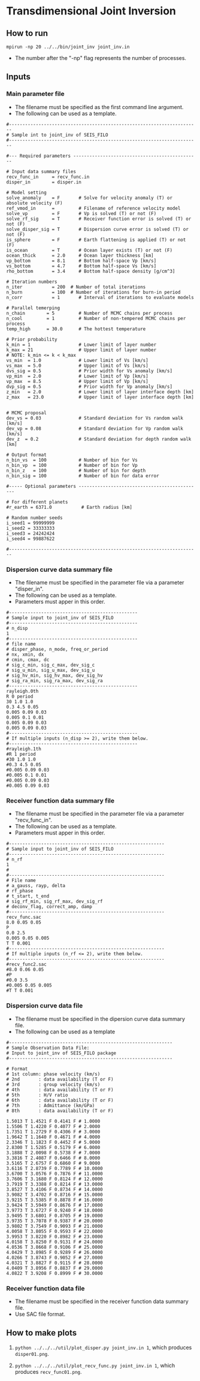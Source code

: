 # Transdimensional Joint Inversion 

## How to run

`mpirun -np 20 ../../bin/joint_inv joint_inv.in`
* The number after the "-np" flag represents the number of processes.

## Inputs

### Main parameter file

* The filename must be specified as the first command line argument.
* The following can be used as a template.

```
#-----------------------------------------------------------------------
# Sample int to joint_inv of SEIS_FILO
#-----------------------------------------------------------------------

#--- Required parameters -----------------------------------------------

# Input data summary files
recv_func_in     = recv_func.in 
disper_in        = disper.in

# Model setting
solve_anomaly    = F       # Solve for velocity anomaly (T) or absolute velocity (F)
ref_vmod_in      =         # Filename of reference velocity model
solve_vp         = F       # Vp is solved (T) or not (F)
solve_rf_sig     = T       # Receiver function error is solved (T) or not (F)
solve_disper_sig = T       # Dispersion curve error is solved (T) or not (F)
is_sphere        = F       # Earth flattening is applied (T) or not (F)
is_ocean         = T       # Ocean layer exists (T) or not (F)
ocean_thick      = 2.0     # Ocean layer thickness [km]
vp_bottom        = 8.1     # Bottom half-space Vp [km/s]
vs_bottom        = 4.7     # Bottom half-space Vs [km/s]
rho_bottom       = 3.4     # Bottom half-space density [g/cm^3]

# Iteration numbers
n_iter           = 200  # Number of total iterations
n_burn           = 100  # Number of iterations for burn-in period
n_corr           = 1	   # Interval of iterations to evaluate models

# Parallel temerping
n_chain        = 5         # Number of MCMC chains per process 
n_cool         = 1         # Number of non-tempered MCMC chains per process
temp_high      = 30.0      # The hottest temperature

# Prior probability 
k_min = 1                  # Lower limit of layer number
k_max = 21                 # Upper limit of layer number
# NOTE: k_min <= k < k_max
vs_min  = 1.0              # Lower limit of Vs [km/s]
vs_max  = 5.0              # Upper limit of Vs [km/s]
dvs_sig = 0.5              # Prior width for Vs anomaly [km/s]
vp_min  = 2.0              # Lower limit of Vp [km/s]
vp_max  = 8.5              # Upper limit of Vp [km/s]
dvp_sig = 0.5              # Prior width for Vp anomaly [km/s]
z_min   = 2.0              # Lower limit of layer interface depth [km]
z_max   = 23.0             # Upper limit of layer interface depth [km]

 
# MCMC proposal
dev_vs = 0.03              # Standard deviation for Vs random walk [km/s]
dev_vp = 0.08              # Standard deviation for Vp random walk [km/s]
dev_z  = 0.2               # Standard deviation for depth random walk [km]

# Output format
n_bin_vs  = 100            # Number of bin for Vs
n_bin_vp  = 100            # Number of bin for Vp
n_bin_z   = 100            # Number of bin for depth 
n_bin_sig = 100            # Number of bin for data error

#----- Optional parameters ----------------------------------------------

# For different planets
#r_earth = 6371.0           # Earth radius [km]

# Random number seeds
i_seed1 = 99999999  
i_seed2 = 33333333
i_seed3 = 24242424 
i_seed4 = 99887622

#-----------------------------------------------------------------------

```

### Dispersion curve data summary file

* The filename must be specified in the parameter file via a parameter "disper_in".
* The following can be used as a template.
* Parameters must apper in this order.

```
#------------------------------------------------
# Sample input to joint_inv of SEIS_FILO
#------------------------------------------------
# n_disp
1
#------------------------------------------------
# file name
# disper_phase, n_mode, freq_or_period
# nx, xmin, dx
# cmin, cmax, dc
# sig_c_min, sig_c_max, dev_sig_c
# sig_u_min, sig_u_max, dev_sig_u
# sig_hv_min, sig_hv_max, dev_sig_hv
# sig_ra_min, sig_ra_max, dev_sig_ra
#------------------------------------------------
rayleigh.0th
R 0 period
30 1.0 1.0
0.3 4.5 0.05
0.005 0.09 0.03
0.005 0.1 0.01
0.005 0.09 0.03
0.005 0.09 0.03
#------------------------------------------------
# If multiple inputs (n_disp >= 2), write them below.
#------------------------------------------------
#rayleigh.1th
#R 1 period
#30 1.0 1.0
#0.3 4.5 0.05
#0.005 0.09 0.03
#0.005 0.1 0.01
#0.005 0.09 0.03
#0.005 0.09 0.03
```


### Receiver function data summary file
* The filename must be specified in the parameter file via a parameter "recv_func_in".
* The following can be used as a template.
* Parameters must apper in this order.

```
#----------------------------------------------------------
# Sample input to joint_inv of SEIS_FILO
#----------------------------------------------------------
# n_rf
1
#
#----------------------------------------------------------
# File name 
# a_gauss, rayp, delta
# rf_phase
# t_start, t_end
# sig_rf_min, sig_rf_max, dev_sig_rf
# deconv_flag, correct_amp, damp
#----------------------------------------------------------
recv_func.sac
8.0 0.05 0.05
P
0.0 2.5
0.005 0.05 0.005
T T 0.001
#----------------------------------------------------------
# If multiple inputs (n_rf <= 2), write them below.
#----------------------------------------------------------
#recv_func2.sac
#8.0 0.06 0.05
#P
#0.0 3.5
#0.005 0.05 0.005
#T T 0.001

```

### Dispersion curve data file
* The filename must be specified in the dipersion curve data summary file.
* The following can be used as a template

```
#-------------------------------------------------------------
# Sample Observation Data File:
# Input to joint_inv of SEIS_FILO package
#-------------------------------------------------------------

# Format
# 1st column: phase velocity (km/s)
# 2nd       : data availability (T or F)
# 3rd       : group velocity (km/s)
# 4th       : data availability (T or F)
# 5th       : H/V ratio
# 6th       : data availability (T or F)
# 7th       : Admittance (km/GPa)
# 8th       : data availability (T or F)

1.5013 T 1.4521 F 0.4141 F # 1.0000
1.5506 T 1.4220 F 0.4077 F # 2.0000
1.7351 T 1.2729 F 0.4306 F # 3.0000
1.9642 T 1.1640 F 0.4671 F # 4.0000
2.3346 T 1.1823 F 0.4452 F # 5.0000
2.8300 T 1.5285 F 0.5179 F # 6.0000
3.1888 T 2.0098 F 0.5738 F # 7.0000
3.3816 T 2.4087 F 0.6466 F # 8.0000
3.5165 T 2.6757 F 0.6860 F # 9.0000
3.6116 T 2.8739 F 0.7789 F # 10.0000
3.6700 T 3.0576 F 0.7876 F # 11.0000
3.7606 T 3.1680 F 0.8124 F # 12.0000
3.7919 T 3.3388 F 0.8214 F # 13.0000
3.8527 T 3.4106 F 0.8734 F # 14.0000
3.9082 T 3.4702 F 0.8716 F # 15.0000
3.9215 T 3.5385 F 0.8878 F # 16.0000
3.9424 T 3.5949 F 0.8676 F # 17.0000
3.9773 T 3.6727 F 0.9240 F # 18.0000
3.9495 T 3.6801 F 0.8705 F # 19.0000
3.9735 T 3.7078 F 0.9387 F # 20.0000
3.9802 T 3.7549 F 0.9093 F # 21.0000
4.0058 T 3.8055 F 0.9593 F # 22.0000
3.9953 T 3.8220 F 0.8982 F # 23.0000
4.0158 T 3.8250 F 0.9131 F # 24.0000
4.0536 T 3.8668 F 0.9106 F # 25.0000
4.0429 T 3.8985 F 0.9289 F # 26.0000
4.0266 T 3.8743 F 0.9052 F # 27.0000
4.0321 T 3.8827 F 0.9115 F # 28.0000
4.0409 T 3.8956 F 0.8837 F # 29.0000
4.0822 T 3.9208 F 0.8999 F # 30.0000

```

### Receiver function data file
* The filename must be specified in the receiver function data summary file.
* Use SAC file format.

## How to make plots

1. `python ../../../util/plot_disper.py joint_inv.in 1`, which produces `disper01.png`.

2. `python ../../../util/plot_recv_func.py joint_inv.in 1`, which produces `recv_func01.png`.
